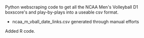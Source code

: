 Python webscraping code to get all the NCAA Men's Volleyball D1 boxscore's and play-by-plays into a useable csv format. 
* ncaa_m_vball_date_links.csv generated through manual efforts 

Added R code.
